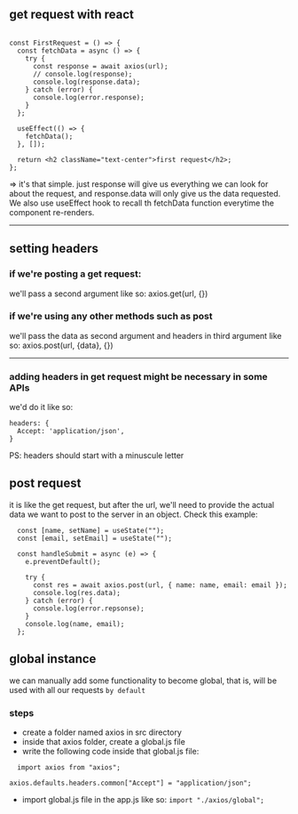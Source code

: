 ## get request with react

```

const FirstRequest = () => {
  const fetchData = async () => {
    try {
      const response = await axios(url);
      // console.log(response);
      console.log(response.data);
    } catch (error) {
      console.log(error.response);
    }
  };

  useEffect(() => {
    fetchData();
  }, []);

  return <h2 className="text-center">first request</h2>;
};
```

=> it's that simple. just response will give us everything we can look for about the request, and response.data will only give us the data requested. We also use useEffect hook to recall th fetchData function everytime the component re-renders.

---

## setting headers

### if we're posting a get request:

we'll pass a second argument like so:
axios.get(url, {})

### if we're using any other methods such as post

we'll pass the data as second argument and headers in third argument like so:
axios.post(url, {data}, {})

---

### adding headers in get request might be necessary in some APIs

we'd do it like so:

```
headers: {
  Accept: 'application/json',
}
```

PS: headers should start with a minuscule letter

## post request

it is like the get request, but after the url, we'll need to provide the actual data we want to post to the server in an object. Check this example:

```
  const [name, setName] = useState("");
  const [email, setEmail] = useState("");

  const handleSubmit = async (e) => {
    e.preventDefault();

    try {
      const res = await axios.post(url, { name: name, email: email });
      console.log(res.data);
    } catch (error) {
      console.log(error.repsonse);
    }
    console.log(name, email);
  };
```

## global instance

we can manually add some functionality to become global, that is, will be used with all our requests `by default`

### steps

- create a folder named axios in src directory
- inside that axios folder, create a global.js file
- write the following code inside that global.js file:

```
  import axios from "axios";

axios.defaults.headers.common["Accept"] = "application/json";

```

- import global.js file in the app.js like so: `import "./axios/global"; `
